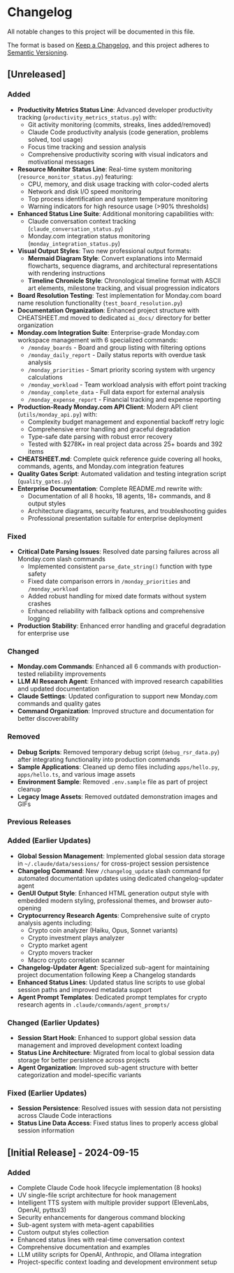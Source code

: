 # Changelog

All notable changes to this project will be documented in this file.

The format is based on [Keep a Changelog](https://keepachangelog.com/en/1.0.0/),
and this project adheres to [Semantic Versioning](https://semver.org/spec/v2.0.0.html).

## [Unreleased]

### Added
- **Productivity Metrics Status Line**: Advanced developer productivity tracking (`productivity_metrics_status.py`) with:
  - Git activity monitoring (commits, streaks, lines added/removed)
  - Claude Code productivity analysis (code generation, problems solved, tool usage)
  - Focus time tracking and session analysis
  - Comprehensive productivity scoring with visual indicators and motivational messages
- **Resource Monitor Status Line**: Real-time system monitoring (`resource_monitor_status.py`) featuring:
  - CPU, memory, and disk usage tracking with color-coded alerts
  - Network and disk I/O speed monitoring
  - Top process identification and system temperature monitoring
  - Warning indicators for high resource usage (>90% thresholds)
- **Enhanced Status Line Suite**: Additional monitoring capabilities with:
  - Claude conversation context tracking (`claude_conversation_status.py`)
  - Monday.com integration status monitoring (`monday_integration_status.py`)
- **Visual Output Styles**: Two new professional output formats:
  - **Mermaid Diagram Style**: Convert explanations into Mermaid flowcharts, sequence diagrams, and architectural representations with rendering instructions
  - **Timeline Chronicle Style**: Chronological timeline format with ASCII art elements, milestone tracking, and visual progression indicators
- **Board Resolution Testing**: Test implementation for Monday.com board name resolution functionality (`test_board_resolution.py`)
- **Documentation Organization**: Enhanced project structure with CHEATSHEET.md moved to dedicated `ai_docs/` directory for better organization
- **Monday.com Integration Suite**: Enterprise-grade Monday.com workspace management with 6 specialized commands:
  - `/monday_boards` - Board and group listing with filtering options
  - `/monday_daily_report` - Daily status reports with overdue task analysis
  - `/monday_priorities` - Smart priority scoring system with urgency calculations
  - `/monday_workload` - Team workload analysis with effort point tracking
  - `/monday_complete_data` - Full data export for external analysis
  - `/monday_expense_report` - Financial tracking and expense reporting
- **Production-Ready Monday.com API Client**: Modern API client (`utils/monday_api.py`) with:
  - Complexity budget management and exponential backoff retry logic
  - Comprehensive error handling and graceful degradation
  - Type-safe date parsing with robust error recovery
  - Tested with $278K+ in real project data across 25+ boards and 392 items
- **CHEATSHEET.md**: Complete quick reference guide covering all hooks, commands, agents, and Monday.com integration features
- **Quality Gates Script**: Automated validation and testing integration script (`quality_gates.py`)
- **Enterprise Documentation**: Complete README.md rewrite with:
  - Documentation of all 8 hooks, 18 agents, 18+ commands, and 8 output styles
  - Architecture diagrams, security features, and troubleshooting guides
  - Professional presentation suitable for enterprise deployment

### Fixed
- **Critical Date Parsing Issues**: Resolved date parsing failures across all Monday.com slash commands
  - Implemented consistent `parse_date_string()` function with type safety
  - Fixed date comparison errors in `/monday_priorities` and `/monday_workload`
  - Added robust handling for mixed date formats without system crashes
  - Enhanced reliability with fallback options and comprehensive logging
- **Production Stability**: Enhanced error handling and graceful degradation for enterprise use

### Changed
- **Monday.com Commands**: Enhanced all 6 commands with production-tested reliability improvements
- **LLM AI Research Agent**: Enhanced with improved research capabilities and updated documentation
- **Claude Settings**: Updated configuration to support new Monday.com commands and quality gates
- **Command Organization**: Improved structure and documentation for better discoverability

### Removed
- **Debug Scripts**: Removed temporary debug script (`debug_rsr_data.py`) after integrating functionality into production commands
- **Sample Applications**: Cleaned up demo files including `apps/hello.py`, `apps/hello.ts`, and various image assets
- **Environment Sample**: Removed `.env.sample` file as part of project cleanup
- **Legacy Image Assets**: Removed outdated demonstration images and GIFs

### Previous Releases

### Added (Earlier Updates)
- **Global Session Management**: Implemented global session data storage in `~/.claude/data/sessions/` for cross-project session persistence
- **Changelog Command**: New `/changelog_update` slash command for automated documentation updates using dedicated changelog-updater agent
- **GenUI Output Style**: Enhanced HTML generation output style with embedded modern styling, professional themes, and browser auto-opening
- **Cryptocurrency Research Agents**: Comprehensive suite of crypto analysis agents including:
  - Crypto coin analyzer (Haiku, Opus, Sonnet variants)
  - Crypto investment plays analyzer
  - Crypto market agent
  - Crypto movers tracker
  - Macro crypto correlation scanner
- **Changelog-Updater Agent**: Specialized sub-agent for maintaining project documentation following Keep a Changelog standards
- **Enhanced Status Lines**: Updated status line scripts to use global session paths and improved metadata support
- **Agent Prompt Templates**: Dedicated prompt templates for crypto research agents in `.claude/commands/agent_prompts/`

### Changed (Earlier Updates)
- **Session Start Hook**: Enhanced to support global session data management and improved development context loading
- **Status Line Architecture**: Migrated from local to global session data storage for better persistence across projects
- **Agent Organization**: Improved sub-agent structure with better categorization and model-specific variants

### Fixed (Earlier Updates)
- **Session Persistence**: Resolved issues with session data not persisting across Claude Code interactions
- **Status Line Data Access**: Fixed status lines to properly access global session information

## [Initial Release] - 2024-09-15

### Added
- Complete Claude Code hook lifecycle implementation (8 hooks)
- UV single-file script architecture for hook management
- Intelligent TTS system with multiple provider support (ElevenLabs, OpenAI, pyttsx3)
- Security enhancements for dangerous command blocking
- Sub-agent system with meta-agent capabilities
- Custom output styles collection
- Enhanced status lines with real-time conversation context
- Comprehensive documentation and examples
- LLM utility scripts for OpenAI, Anthropic, and Ollama integration
- Project-specific context loading and development environment setup